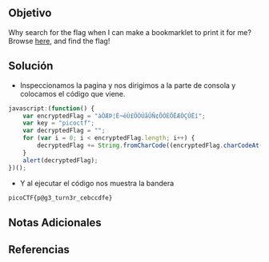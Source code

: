 ## Objetivo
Why search for the flag when I can make a bookmarklet to print it for me?Browse [here](http://titan.picoctf.net:61190/), and find the flag!
## Solución
- Inspeccionamos la pagina y nos dirigimos a la parte de consola y colocamos el código que viene.
```javaScript
javascript:(function() {
	var encryptedFlag = "àÒÆÞ¦È¬ëÙ£ÖÓÚåÛÑ¢ÕÓÉÕËÆÒÇÚËí";
	var key = "picoctf";
	var decryptedFlag = "";
	for (var i = 0; i < encryptedFlag.length; i++) {
		decryptedFlag += String.fromCharCode((encryptedFlag.charCodeAt(i) - key.charCodeAt(i % key.length) + 256) % 256);
	}
	alert(decryptedFlag);
})();
```
- Y al ejecutar el código nos muestra la bandera
```bash
picoCTF{p@g3_turn3r_cebccdfe}
```

## Notas Adicionales
## Referencias